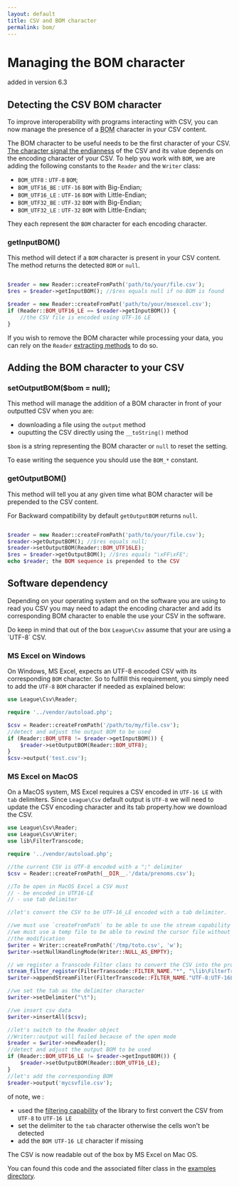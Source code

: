 ```yaml
---
layout: default
title: CSV and BOM character
permalink: bom/
---
```


# Managing the BOM character

<p class="message-notice">added in version 6.3</p>

## Detecting the CSV BOM character

To improve interoperability with programs interacting with CSV, you can now manage the presence of a <abbr title="Byte Order Mark">BOM</abbr> character in your CSV content.

The BOM character to be useful needs to be the first character of your CSV. <a href="http://en.wikipedia.org/wiki/Endianness" target="_blank">The character signal the endianness</a> of the CSV and its value depends on the encoding character of your CSV. To help you work with `BOM`, we are adding the following constants to the `Reader` and the `Writer` class:

* `BOM_UTF8` : `UTF-8` `BOM`;
* `BOM_UTF16_BE` : `UTF-16` `BOM` with Big-Endian;
* `BOM_UTF16_LE` : `UTF-16` `BOM` with Little-Endian;
* `BOM_UTF32_BE` : `UTF-32` `BOM` with Big-Endian;
* `BOM_UTF32_LE` : `UTF-32` `BOM` with Little-Endian;

They each represent the `BOM` character for each encoding character.

### getInputBOM()

This method will detect if a `BOM` character is present in your CSV content. The method returns the detected `BOM` or `null`.

~~~php

$reader = new Reader::createFromPath('path/to/your/file.csv');
$res = $reader->getInputBOM(); //$res equals null if no BOM is found

$reader = new Reader::createFromPat('path/to/your/msexcel.csv');
if (Reader::BOM_UTF16_LE == $reader->getInputBOM()) {
	//the CSV file is encoded using UTF-16 LE
}
~~~

If you wish to remove the BOM character while processing your data, you can rely on the `Reader` [extracting methods](/reading) to do so.

## Adding the BOM character to your CSV


### setOutputBOM($bom = null);

This method will manage the addition of a BOM character in front of your outputted CSV when you are:

- downloading a file using the `output` method
- ouputting the CSV directly using the `__toString()` method

`$bom` is a string representing the BOM character or `null` to reset the setting.

<p class="message-info">To ease writing the sequence you should use the <code>BOM_*</code> constant.</p>

### getOutputBOM()

This method will tell you at any given time what BOM character will be prepended to the CSV content.

<p class="message-info">For Backward compatibility by default <code>getOutputBOM</code> returns <code>null</code>.</p>

~~~php

$reader = new Reader::createFromPath('path/to/your/file.csv');
$reader->getOutputBOM(); //$res equals null;
$reader->setOutputBOM(Reader::BOM_UTF16LE);
$res = $reader->getOutputBOM(); //$res equals "\xFF\xFE";
echo $reader; the BOM sequence is prepended to the CSV

~~~

## Software dependency

Depending on your operating system and on the software you are using to read you CSV you may need to adapt the encoding character and add its corresponding BOM character to enable the use your CSV in the software. 

<p class="message-warning">Do keep in mind that out of the box <code>League\Csv</code> assume that your are using a `UTF-8` CSV.</p>

### MS Excel on Windows

On Windows, MS Excel, expects an UTF-8 encoded CSV with its corresponding `BOM` character. So to fullfill this requirement, you simply need to add the `UTF-8` `BOM` character if needed as explained below:

~~~php
use League\Csv\Reader;

require '../vendor/autoload.php';

$csv = Reader::createFromPath('/path/to/my/file.csv');
//detect and adjust the output BOM to be used
if (Reader::BOM_UTF8 != $reader->getInputBOM()) {
    $reader->setOutputBOM(Reader::BOM_UTF8);
}
$csv->output('test.csv');

~~~

### MS Excel on MacOS

On a MacOS system, MS Excel requires a CSV encoded in `UTF-16 LE` with `tab` delimiters. Since `League\Csv` default output is `UTF-8` we will need to update the CSV encoding character and its tab property.how we download the CSV.

~~~php
use League\Csv\Reader;
use League\Csv\Writer;
use lib\FilterTranscode;

require '../vendor/autoload.php';

//the current CSV is UTF-8 encoded with a ";" delimiter
$csv = Reader::createFromPath(__DIR__.'/data/prenoms.csv');

//To be open in MacOS Excel a CSV must
// - be encoded in UTF16-LE
// - use tab delimiter

//let's convert the CSV to be UTF-16_LE encoded with a tab delimiter.

//we must use `createFromPath` to be able to use the stream capability
//we must use a temp file to be able to rewind the cursor file without loosing
//the modification
$writer = Writer::createFromPath('/tmp/toto.csv', 'w');
$writer->setNullHandlingMode(Writer::NULL_AS_EMPTY);

// we register a Transcode Filter class to convert the CSV into the proper encoding charset
stream_filter_register(FilterTranscode::FILTER_NAME."*", "\lib\FilterTranscode");
$writer->appendStreamFilter(FilterTranscode::FILTER_NAME."UTF-8:UTF-16LE");

//we set the tab as the delimiter character
$writer->setDelimiter("\t");

//we insert csv data
$writer->insertAll($csv);

//let's switch to the Reader object
//Writer::output will failed because of the open mode
$reader = $writer->newReader();
//detect and adjust the output BOM to be used
if (Reader::BOM_UTF16_LE != $reader->getInputBOM()) {
    $reader->setOutputBOM(Reader::BOM_UTF16_LE);
}
//let's add the corresponding BOM
$reader->output('mycsvfile.csv');

~~~

of note, we :

- used the [filtering capability](/filtering) of the library to first convert the CSV from `UTF-8` to `UTF-16 LE`
- set the delimiter to the `tab` character otherwise the cells won't be detected
- add the `BOM UTF-16 LE` character if missing

The CSV is now readable out of the box by MS Excel on Mac OS.

You can found this code and the associated filter class in the [examples directory](https://github.com/thephpleague/csv/tree/master/examples).